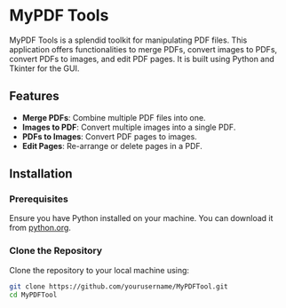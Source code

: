 # MyPDF Tools

MyPDF Tools is a splendid toolkit for manipulating PDF files. This application offers functionalities to merge PDFs, convert images to PDFs, convert PDFs to images, and edit PDF pages. It is built using Python and Tkinter for the GUI.

## Features

- **Merge PDFs**: Combine multiple PDF files into one.
- **Images to PDF**: Convert multiple images into a single PDF.
- **PDFs to Images**: Convert PDF pages to images.
- **Edit Pages**: Re-arrange or delete pages in a PDF.

## Installation

### Prerequisites

Ensure you have Python installed on your machine. You can download it from [python.org](https://www.python.org/).

### Clone the Repository

Clone the repository to your local machine using:

```bash
git clone https://github.com/yourusername/MyPDFTool.git
cd MyPDFTool
